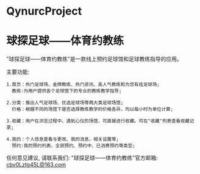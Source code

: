 # QynurcProject
# 球探足球——体育约教练

  "球探足球——体育约教练"是一款线上预约足球馆和足球教练指导的应用。

  主要功能:   
  
    1.首页：热门足球场、金牌教练、热门资讯、高人气教练和为您有炫足球场;
      教练:为用户提供各个足球馆下的专业的教练教学指导;
    
    2.分类：推出人气足球场、优选足球场等两大类足球场馆;
      价格：根据不同的场馆下是否选择教练教学的价格各异，均以每小时为单位计算;
    
    3.收藏：用户在浏览过程中，遇到心仪的场馆，可直接进行收藏。可在"收藏"列表查看收藏记录;
    
    4.我的：个人信息查看与更改、我的消息、相关设置等;
      预约:我的预约列表，全部预约、预约中、已消费预约等类型;

   任何意见建议, 请联系我们: 
   "球探足球——体育约教练"官方邮箱: cbv0Lztg45L@163.com
